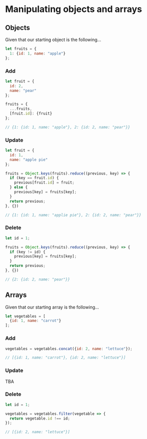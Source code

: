 # Manipulating objects and arrays

## Objects

Given that our starting object is the following...
```javascript
let fruits = {
  1: {id: 1, name: "apple"}
};
```

### Add

```javascript
let fruit = {
  id: 2,
  name: "pear"
};

fruits = {
  ...fruits,
  [fruit.id]: {fruit}
};

// {1: {id: 1, name: "apple"}, 2: {id: 2, name: "pear"}}
```

### Update

```javascript
let fruit = {
  id: 1, 
  name: "apple pie"
};

fruits = Object.keys(fruits).reduce((previous, key) => {
  if (key == fruit.id) {
    previous[fruit.id] = fruit;
  } else {
    previous[key] = fruits[key];
  }
  return previous;
}, {})

// {1: {id: 1, name: "applie pie"}, 2: {id: 2, name: "pear"}}
```

### Delete

```javascript
let id = 1;

fruits = Object.keys(fruits).reduce((previous, key) => {
  if (key != id) {
    previous[key] = fruits[key];
  }
  return previous;
}, {})

// {2: {id: 2, name: "pear"}}
```

## Arrays
Given that our starting array is the following...
```javascript
let vegetables = [
  {id: 1, name: "carrot"}
];
```

### Add
```javascript
vegetables = vegetables.concat({id: 2, name: "lettuce"});

// [{id: 1, name: "carrot"}, {id: 2, name: "lettuce"}]
```

### Update
TBA

### Delete
```javascript
let id = 1;

vegetables = vegetables.filter(vegetable => {
  return vegetable.id !== id;
});

// [{id: 2, name: "lettuce"}]
```